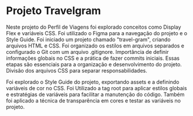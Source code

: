 # Projeto Travelgram

Neste projeto do Perfil de Viagens foi explorado conceitos como Display Flex e variáveis CSS. Foi utilizado o Figma para a navegação do projeto e o Style Guide.
Foi iniciado um projeto chamado "travel-gram", criando arquivos HTML e CSS. Foi organizado os estilos em arquivos separados e configurado o Git com um arquivo .gitignore. Importância de definir informações globais no CSS e a prática de fazer commits iniciais. Essas etapas são essenciais para a organização e desenvolvimento do projeto.
Divisão dos arquivos CSS para separar responsabilidades.

Foi explorado o Style Guide do projeto, exportando assets e a definindo variáveis de cor no CSS. Foi Utilizado a tag root para aplicar estilos globais e estratégias de variáveis para facilitar a manutenção do código. Também foi aplicado a técnica de transparência em cores e testar as variáveis no projeto.

